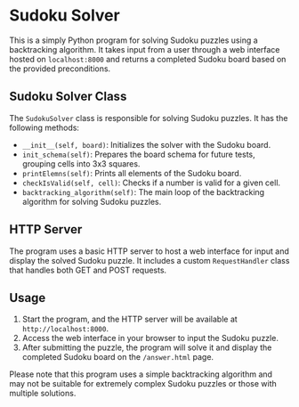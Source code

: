 # Sudoku Solver

This is a simply Python program for solving Sudoku puzzles using a backtracking algorithm. It takes input from a user through a web interface hosted on `localhost:8000` and returns a completed Sudoku board based on the provided preconditions.

## Sudoku Solver Class

The `SudokuSolver` class is responsible for solving Sudoku puzzles. It has the following methods:

- `__init__(self, board)`: Initializes the solver with the Sudoku board.
- `init_schema(self)`: Prepares the board schema for future tests, grouping cells into 3x3 squares.
- `printElemns(self)`: Prints all elements of the Sudoku board.
- `checkIsValid(self, cell)`: Checks if a number is valid for a given cell.
- `backtracking_algorithm(self)`: The main loop of the backtracking algorithm for solving Sudoku puzzles.

## HTTP Server

The program uses a basic HTTP server to host a web interface for input and display the solved Sudoku puzzle. It includes a custom `RequestHandler` class that handles both GET and POST requests.

## Usage

1. Start the program, and the HTTP server will be available at `http://localhost:8000`.
2. Access the web interface in your browser to input the Sudoku puzzle.
3. After submitting the puzzle, the program will solve it and display the completed Sudoku board on the `/answer.html` page.

Please note that this program uses a simple backtracking algorithm and may not be suitable for extremely complex Sudoku puzzles or those with multiple solutions.
